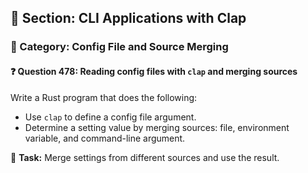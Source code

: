 ## 📘 Section: CLI Applications with Clap  
### 🔹 Category: Config File and Source Merging  
#### ❓ Question 478: Reading config files with `clap` and merging sources

Write a Rust program that does the following:

- Use `clap` to define a config file argument.
- Determine a setting value by merging sources: file, environment variable, and command-line argument.

🔧 **Task:** Merge settings from different sources and use the result.
